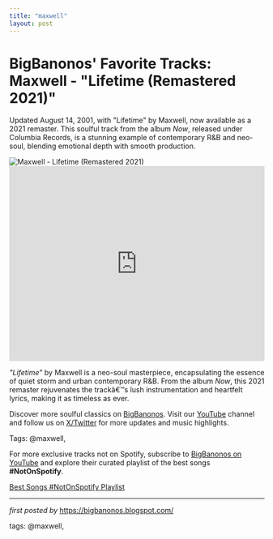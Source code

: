 ```yaml
---
title: "maxwell"
layout: post
---
```

<!-- Post Title -->
<h1 >BigBanonos' Favorite Tracks: Maxwell - "Lifetime (Remastered 2021)"</h1> <!-- Introductory Text -->
<p >Updated August 14, 2001, with "Lifetime" by Maxwell, now available as a 2021 remaster. This soulful track from the album <em>Now</em>, released under Columbia Records, is a stunning example of contemporary R&B and neo-soul, blending emotional depth with smooth production.</p> <!-- Featured Image -->
<div > <img src="https://i.scdn.co/image/ab67616d0000b27315787c89836a4b06c7c7c488" alt="Maxwell - Lifetime (Remastered 2021)" />
</div> <!-- YouTube Video Embed -->
<div > <iframe width="100%" height="385" src="https://www.youtube.com/embed/gMAHTZ2nBvk" title="Maxwell - Lifetime (Official HD Video)" frameborder="0" allow="accelerometer; autoplay; clipboard-write; encrypted-media; gyroscope; picture-in-picture; web-share" referrerpolicy="strict-origin-when-cross-origin" allowfullscreen></iframe>
</div> <!-- Song Information -->
<div > <p><em>"Lifetime"</em> by Maxwell is a neo-soul masterpiece, encapsulating the essence of quiet storm and urban contemporary R&B. From the album <em>Now</em>, this 2021 remaster rejuvenates the trackâ€™s lush instrumentation and heartfelt lyrics, making it as timeless as ever.</p>
</div> <!-- Footer Links -->
<div > <p>Discover more soulful classics on <a href="https://bigbanonos.blogspot.com/" target="_blank">BigBanonos</a>. Visit our <a href="https://www.youtube.com/@BigBanonos" target="_blank">YouTube</a> channel and follow us on <a href="https://x.com/bigbanonos" target="_blank">X/Twitter</a> for more updates and music highlights.</p>
</div> <!-- Tags -->
<p >Tags: @maxwell,</p>


<!--Subscribe and Playlist Links-->
<div>
    <p>For more exclusive tracks not on Spotify, subscribe to <a href="https://www.youtube.com/@BigBanonos" target="_blank">BigBanonos on YouTube</a> and explore their curated playlist of the best songs <strong>#NotOnSpotify</strong>.</p>
    <p><a href="https://www.youtube.com/playlist?list=PLtuNtuTatqI0kFahUCbtbfenC_ET5O_tr" target="_blank">Best Songs #NotOnSpotify Playlist<br /></a></p></div>

<hr />

<p><em>first posted by</em> <a href="https://bigbanonos.blogspot.com/" rel="noopener" target="_new">https://bigbanonos.blogspot.com/</a></p>

<p>tags: @maxwell,</p>
